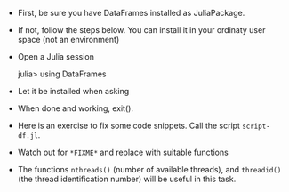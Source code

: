 - First, be sure you have DataFrames installed as JuliaPackage.
- If not, follow the steps below. You can install it in your ordinaty user space (not an environment)

- Open a Julia session

   julia> using DataFrames

- Let it be installed when asking
- When done and working, exit().

- Here is an exercise to fix some code snippets. Call the script ``script-df.jl``.
- Watch out for ``*FIXME*`` and replace with suitable functions
- The functions ``nthreads()`` (number of available threads), and ``threadid()`` (the thread identification number) will be useful in this task. 
